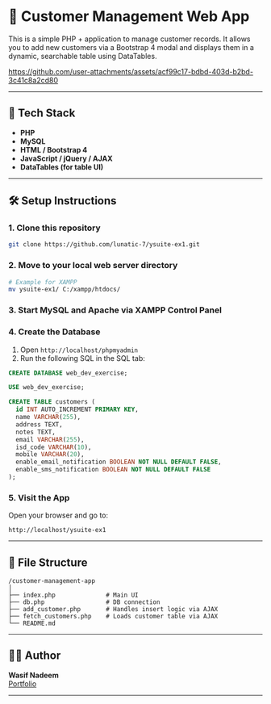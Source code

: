 
# 🧾 Customer Management Web App

This is a simple PHP + application to manage customer records. It allows you to add new customers via a Bootstrap 4 modal and displays them in a dynamic, searchable table using DataTables.

https://github.com/user-attachments/assets/acf99c17-bdbd-403d-b2bd-3c41c8a2cd80

---

## 🔧 Tech Stack

- **PHP**
- **MySQL**
- **HTML / Bootstrap 4**
- **JavaScript / jQuery / AJAX**
- **DataTables (for table UI)**

---


## 🛠️ Setup Instructions

### 1. Clone this repository

```bash
git clone https://github.com/lunatic-7/ysuite-ex1.git
```

### 2. Move to your local web server directory

```bash
# Example for XAMPP
mv ysuite-ex1/ C:/xampp/htdocs/
```

### 3. Start MySQL and Apache via XAMPP Control Panel

### 4. Create the Database

1. Open `http://localhost/phpmyadmin`
2. Run the following SQL in the SQL tab:

```sql
CREATE DATABASE web_dev_exercise;

USE web_dev_exercise;

CREATE TABLE customers (
  id INT AUTO_INCREMENT PRIMARY KEY,
  name VARCHAR(255),
  address TEXT,
  notes TEXT,
  email VARCHAR(255),
  isd_code VARCHAR(10),
  mobile VARCHAR(20),
  enable_email_notification BOOLEAN NOT NULL DEFAULT FALSE,
  enable_sms_notification BOOLEAN NOT NULL DEFAULT FALSE
);
```

### 5. Visit the App

Open your browser and go to:

```
http://localhost/ysuite-ex1
```

---


## 📁 File Structure

```
/customer-management-app
│
├── index.php              # Main UI
├── db.php                 # DB connection
├── add_customer.php       # Handles insert logic via AJAX
├── fetch_customers.php    # Loads customer table via AJAX
└── README.md
```

---

## 🧑‍💻 Author

**Wasif Nadeem**  
[Portfolio](https://wasif-portfolio.netlify.app) 

---
